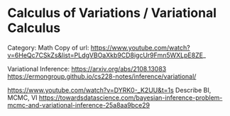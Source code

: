 # Calculus of Variations / Variational Calculus

Category: Math
Copy of url: https://www.youtube.com/watch?v=6HeQc7CSkZs&list=PLdgVBOaXkb9CD8igcUr9Fmn5WXLpE8ZE_

Variational Inference: https://arxiv.org/abs/2108.13083
https://ermongroup.github.io/cs228-notes/inference/variational/

https://www.youtube.com/watch?v=DYRK0-_K2UU&t=1s
Describe BI, MCMC, VI
https://towardsdatascience.com/bayesian-inference-problem-mcmc-and-variational-inference-25a8aa9bce29